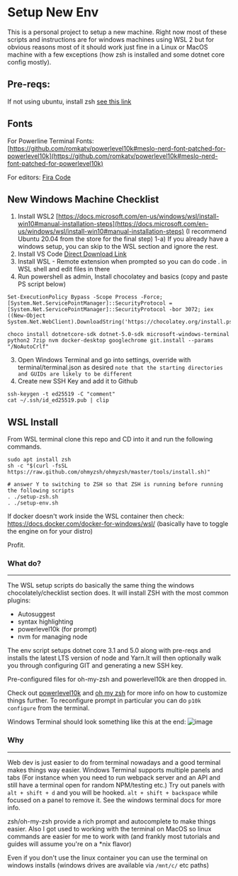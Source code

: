# Setup New Env

This is a personal project to setup a new machine. Right now most of these scripts and instructions are for windows machines using WSL 2 but for obvious reasons most of it should work just fine in a Linux or MacOS machine with a few exceptions (how zsh is installed and some dotnet core config mostly).

## Pre-reqs:

If not using ubuntu, install zsh [see this link](https://github.com/ohmyzsh/ohmyzsh/wiki/Installing-ZSH)

## Fonts

For Powerline Terminal Fonts: [https://github.com/romkatv/powerlevel10k#meslo-nerd-font-patched-for-powerlevel10k](https://github.com/romkatv/powerlevel10k#meslo-nerd-font-patched-for-powerlevel10k)

For editors: [Fira Code](https://github.com/tonsky/FiraCode)

## New Windows Machine Checklist

1) Install WSL2 [https://docs.microsoft.com/en-us/windows/wsl/install-win10#manual-installation-steps](https://docs.microsoft.com/en-us/windows/wsl/install-win10#manual-installation-steps) (I recommend Ubuntu 20.04 from the store for the final step)
1-a) If you already have a windows setup, you can skip to the WSL section and ignore the rest.
3) Install VS Code [Direct Download Link](https://code.visualstudio.com/sha/download?build=stable&os=win32-x64-user)
4) Install WSL - Remote extension when prompted so you can do code . in WSL shell and edit files in there
5) Run powershell as admin, Install chocolatey and basics (copy and paste PS script below)

```
Set-ExecutionPolicy Bypass -Scope Process -Force; [System.Net.ServicePointManager]::SecurityProtocol = [System.Net.ServicePointManager]::SecurityProtocol -bor 3072; iex ((New-Object System.Net.WebClient).DownloadString('https://chocolatey.org/install.ps1'))

choco install dotnetcore-sdk dotnet-5.0-sdk microsoft-windows-terminal python2 7zip nvm docker-desktop googlechrome git.install --params "/NoAutoCrlf"
```

3) Open Windows Terminal and go into settings, override with terminal/terminal.json as desired
`note that the starting directories and GUIDs are likely to be different`
4) Create new SSH Key and add it to Github

```
ssh-keygen -t ed25519 -C "comment"
cat ~/.ssh/id_ed25519.pub | clip
```

## WSL Install

From WSL terminal clone this repo and CD into it and run the following commands.

```
sudo apt install zsh
sh -c "$(curl -fsSL https://raw.github.com/ohmyzsh/ohmyzsh/master/tools/install.sh)"

# answer Y to switching to ZSH so that ZSH is running before running the following scripts
. ./setup-zsh.sh
. ./setup-env.sh
```

If docker doesn't work inside the WSL container then check: https://docs.docker.com/docker-for-windows/wsl/ (basically have to toggle the engine on for your distro)

Profit.

### What do?
-----

The WSL setup scripts do basically the same thing the windows chocolately/checklist section does. It will install ZSH with the most common plugins:
* Autosuggest
* syntax highlighting
* powerlevel10k (for prompt)
* nvm for managing node

The env script setups dotnet core 3.1 and 5.0 along with pre-reqs and installs the latest LTS version of node and Yarn.It will then optionally walk you through configuring GIT and generating a new SSH key.

Pre-configured files for oh-my-zsh and powerlevel10k are then dropped in.

Check out [powerlevel10k](https://github.com/romkatv/powerlevel10k) and [oh my zsh](https://github.com/ohmyzsh/ohmyzsh/) for more info on how to customize things further. To reconfigure prompt in particular you can do `p10k configure` from the terminal.

Windows Terminal should look something like this at the end:
![image](https://user-images.githubusercontent.com/573502/115978002-4a6cc900-a542-11eb-9acb-ec4ac80a6958.png)

### Why
----

Web dev is just easier to do from terminal nowadays and a good terminal makes things way easier. Windows Terminal supports multiple panels and tabs (For instance when you need to run webpack server and an API and still have a terminal open for random NPM/testing etc.) Try out panels with `alt + shift + d` and you will be hooked. `alt + shift + backspace` while focused on a panel to remove it. See the windows terminal docs for more info.

zsh/oh-my-zsh provide a rich prompt and autocomplete to make things easier. Also I got used to working with the terminal on MacOS so linux commands are easier for me to work with (and frankly most tutorials and guides will assume you're on a *nix flavor)

Even if you don't use the linux container you can use the terminal on windows installs (windows drives are available via `/mnt/c/` etc paths)
